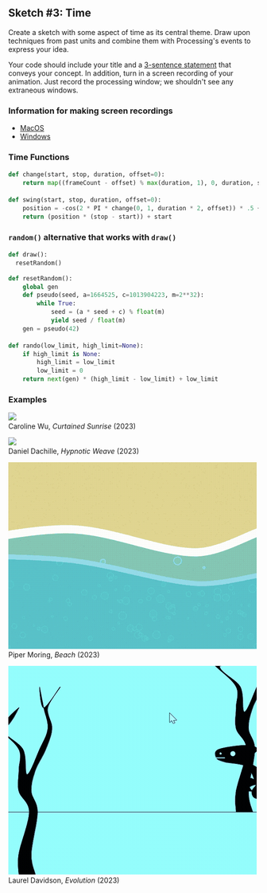 ## Sketch #3: Time

Create a sketch with some aspect of time as its central theme. Draw upon techniques from past units and combine them with Processing's events to express your idea.

Your code should include your title and a [3-sentence statement](../../resources/statement_guidelines.md) that conveys your concept. In addition, turn in a screen recording of your animation. Just record the processing window; we shouldn't see any extraneous windows.


### Information for making screen recordings
- [MacOS](https://support.apple.com/guide/mac-help/take-a-screenshot-or-screen-recording-mh26782/mac)
- [Windows](https://betanews.com/2020/01/20/windows-10-screen-record-xbox-game-bar/)



### Time Functions

```py
def change(start, stop, duration, offset=0):
    return map((frameCount - offset) % max(duration, 1), 0, duration, start, stop)

def swing(start, stop, duration, offset=0): 
    position = -cos(2 * PI * change(0, 1, duration * 2, offset)) * .5 + .5
    return (position * (stop - start)) + start  
```

### `random()` alternative that works with `draw()`

```py
def draw():
  resetRandom()
```

```py
def resetRandom():
    global gen
    def pseudo(seed, a=1664525, c=1013904223, m=2**32):
        while True:
            seed = (a * seed + c) % float(m)
            yield seed / float(m)    
    gen = pseudo(42)
            
def rando(low_limit, high_limit=None):
    if high_limit is None:
        high_limit = low_limit
        low_limit = 0
    return next(gen) * (high_limit - low_limit) + low_limit
```


### Examples

<p>
  <img src="examples/caroline_wu_curtained_sunrise.gif" width="400" /><br />
  Caroline Wu, <i>Curtained Sunrise</i> (2023)<br />
</p>

<p>
  <img src="examples/hypnotic_weave_daniel_dachille.gif" width="500" /><br />
  Daniel Dachille, <i>Hypnotic Weave</i> (2023)<br />
</p>

<p>
  <img src="examples/piper_moring_beach.gif" width="500" /><br />
  Piper Moring, <i>Beach</i> (2023)<br />
</p>

<p>
  <img src="examples/laurel_davidson_evolution.gif" width="500" /><br />
  Laurel Davidson, <i>Evolution</i> (2023)<br />
</p>
